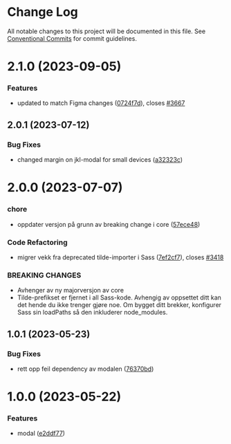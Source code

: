 # Change Log

All notable changes to this project will be documented in this file.
See [Conventional Commits](https://conventionalcommits.org) for commit guidelines.

# 2.1.0 (2023-09-05)

### Features

-   updated to match Figma changes ([0724f7d](https://github.com/fremtind/jokul/commit/0724f7d3163d3affbfef992faaf92b94ac25f42c)), closes [#3667](https://github.com/fremtind/jokul/issues/3667)

## 2.0.1 (2023-07-12)

### Bug Fixes

-   changed margin on jkl-modal for small devices ([a32323c](https://github.com/fremtind/jokul/commit/a32323c46654641b3571b7066fab82eb0fe43608))

# 2.0.0 (2023-07-07)

### chore

-   oppdater versjon på grunn av breaking change i core ([57ece48](https://github.com/fremtind/jokul/commit/57ece48fa0192fe825b544fdac24cdd56e58d0df))

### Code Refactoring

-   migrer vekk fra deprecated tilde-importer i Sass ([7ef2cf7](https://github.com/fremtind/jokul/commit/7ef2cf7a510122c69b2c5658c402f3dd9f5322f7)), closes [#3418](https://github.com/fremtind/jokul/issues/3418)

### BREAKING CHANGES

-   Avhenger av ny majorversjon av core
-   Tilde-prefikset er fjernet i all Sass-kode. Avhengig av oppsettet ditt kan det hende du
    ikke trenger gjøre noe. Om bygget ditt brekker, konfigurer Sass sin loadPaths så den
    inkluderer node_modules.

## 1.0.1 (2023-05-23)

### Bug Fixes

-   rett opp feil dependency av modalen ([76370bd](https://github.com/fremtind/jokul/commit/76370bd801a83718572ee36827db46afa18bee0c))

# 1.0.0 (2023-05-22)

### Features

-   modal ([e2ddf77](https://github.com/fremtind/jokul/commit/e2ddf77af01f9c7e0e662bf3c582fc470bb29d82))
